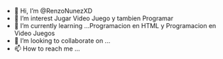- 👋 Hi, I’m @RenzoNunezXD
- 👀 I’m interest Jugar Video Juego y tambien Programar
- 🌱 I’m currently learning ...Programacion en HTML y Programacion en Video Juegos
- 💞️ I’m looking to collaborate on ...
- 📫 How to reach me ...

<!---
RenzoNunezXD/RenzoNunezXD is a ✨ special ✨ repository because its `README.md` (this file) appears on your GitHub profile.
You can click the Preview link to take a look at your changes.
--->
